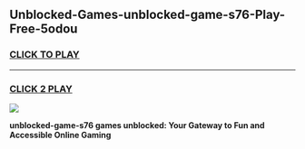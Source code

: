 
## Unblocked-Games-unblocked-game-s76-Play-Free-5odou
<h3>
<a href="https://premium76.site?title=unblocked-game-s76&ref=23A">CLICK TO PLAY</a></h3>
<hr>

<h3>
<a href="https://premium76.site?title=unblocked-game-s76&ref=23A">CLICK 2 PLAY</a>
  
</h3>

<a href="https://premium76.site?title=unblocked-game-s76&ref=23A"><img src="https://clearcache.store/games.png"></a>


**unblocked-game-s76 games unblocked: Your Gateway to Fun and Accessible Online Gaming**
